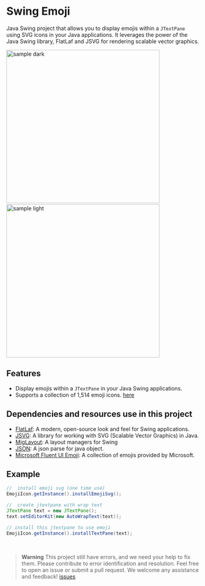 # Swing Emoji
Java Swing project that allows you to display emojis within a `JTextPane` using SVG icons in your Java applications. It leverages the power of the Java Swing library, FlatLaf and JSVG for rendering scalable vector graphics.

<img src="https://github.com/DJ-Raven/swing-emoji/assets/58245926/f459d01d-b74a-41d7-9b28-2c83b5246a31" alt="sample dark" width="400"/>
&nbsp;
<img src="https://github.com/DJ-Raven/swing-emoji/assets/58245926/fc545b8c-682e-47f7-81aa-69ce2434ab42" alt="sample light" width="400"/>

## Features

- Display emojis within a `JTextPane` in your Java Swing applications.
- Supports a collection of 1,514 emoji icons. [here](https://github.com/DJ-Raven/swing-emoji/blob/main/src/main/resources/raven/emoji/metadata.json)

## Dependencies and resources use in this project

- [FlatLaf](https://github.com/JFormDesigner/FlatLaf): A modern, open-source look and feel for Swing applications.
- [JSVG](https://github.com/weisJ/jsvg): A library for working with SVG (Scalable Vector Graphics) in Java.
- [MigLayout](https://github.com/mikaelgrev/miglayout): A layout managers for Swing
- [JSON](https://github.com/stleary/JSON-java): A json parse for java object.
- [Microsoft Fluent UI Emoji](https://github.com/microsoft/FluentUI-Emoji): A collection of emojis provided by Microsoft.

## Example

``` java
//  install emoji svg (one time use)
EmojiIcon.getInstance().installEmojiSvg();

//  create jtextpane with wrap text
JTextPane text = new JTextPane();
text.setEditorKit(new AutoWrapText(text));

// install this jtextpane to use emoji
EmojiIcon.getInstance().installTextPane(text);
```
<br/>

> **Warning**
> This project still have errors, and we need your help to fix them. Please contribute to error identification and resolution.
> Feel free to open an issue or submit a pull request. We welcome any assistance and feedback! [issues](https://github.com/DJ-Raven/swing-emoji/issues)
